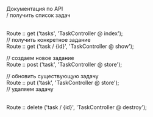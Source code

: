 Документация по API
<br>
/ получить список задач

<br>
Route :: get ('tasks', 'TaskController @ index');
<br>
// получить конкретное задание

<br>
Route :: get ('task / {id}', 'TaskController @ show');
<br>

// создаем новое задание
<br>
Route :: post ('task', 'TaskController @ store');
<br>

// обновить существующую задачу
<br>
Route :: put ('task', 'TaskController @ store');
<br>
// удаляем задачу

<br>
Route :: delete ('task / {id}', 'TaskController @ destroy');
